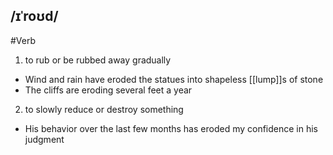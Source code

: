 ## /ɪˈroʊd/  
#Verb
1. to rub or be rubbed away gradually

- Wind and rain have eroded the statues into shapeless [[lump]]s of stone
- The cliffs are eroding several feet a year

2. to slowly reduce or destroy something

- His behavior over the last few months has eroded my confidence in his judgment 